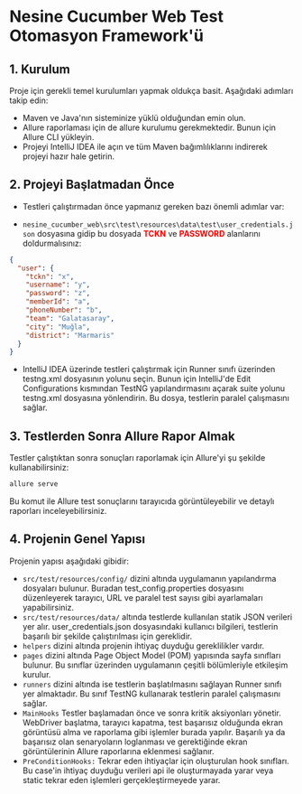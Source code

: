 # Nesine Cucumber Web Test Otomasyon Framework'ü 

## 1. Kurulum
   Proje için gerekli temel kurulumları yapmak oldukça basit. Aşağıdaki adımları takip edin:

* Maven ve Java'nın sisteminize yüklü olduğundan emin olun.
* Allure raporlaması için de allure kurulumu gerekmektedir. Bunun için Allure CLI yükleyin.
* Projeyi IntelliJ IDEA ile açın ve tüm Maven bağımlılıklarını indirerek projeyi hazır hale getirin.

## 2. Projeyi Başlatmadan Önce
* Testleri çalıştırmadan önce yapmanız gereken bazı önemli adımlar var:

* ``nesine_cucumber_web\src\test\resources\data\test\user_credentials.json`` dosyasına gidip bu dosyada <span style="color:red">**TCKN**</span> ve <span style="color:red">**PASSWORD**</span> alanlarını doldurmalısınız:

```json {
{
  "user": {
    "tckn": "x",
    "username": "y",
    "password": "z",
    "memberId": "a",
    "phoneNumber": "b",
    "team": "Galatasaray",
    "city": "Muğla",
    "district": "Marmaris"
  }
}
```

* IntelliJ IDEA üzerinde testleri çalıştırmak için Runner sınıfı üzerinden testng.xml dosyasının yolunu seçin. Bunun için IntelliJ'de Edit Configurations kısmından TestNG yapılandırmasını açarak suite yolunu testng.xml dosyasına yönlendirin. Bu dosya, testlerin paralel çalışmasını sağlar.

## 3. Testlerden Sonra Allure Rapor Almak

Testler çalıştıktan sonra sonuçları raporlamak için Allure'yi şu şekilde kullanabilirsiniz:
```bash
allure serve
```
Bu komut ile Allure test sonuçlarını tarayıcıda görüntüleyebilir ve detaylı raporları inceleyebilirsiniz.


## 4. Projenin Genel Yapısı
   Projenin yapısı aşağıdaki gibidir:

* ``src/test/resources/config/`` dizini altında uygulamanın yapılandırma dosyaları bulunur. Buradan test_config.properties dosyasını düzenleyerek tarayıcı, URL ve paralel test sayısı gibi ayarlamaları yapabilirsiniz.
* ``src/test/resources/data/`` altında testlerde kullanılan statik JSON verileri yer alır. user_credentials.json dosyasındaki kullanıcı bilgileri, testlerin başarılı bir şekilde çalıştırılması için gereklidir.
* ``helpers`` dizini altında projenin ihtiyaç duyduğu gereklilikler vardır. 
* ``pages`` dizini altında Page Object Model (POM) yapısında sayfa sınıfları bulunur. Bu sınıflar üzerinden uygulamanın çeşitli bölümleriyle etkileşim kurulur. 
* ``runners`` dizini altında ise testlerin başlatılmasını sağlayan Runner sınıfı yer almaktadır. Bu sınıf TestNG kullanarak testlerin paralel çalışmasını sağlar.
* ``MainHooks`` Testler başlamadan önce ve sonra kritik aksiyonları yönetir. WebDriver başlatma, tarayıcı kapatma, test başarısız olduğunda ekran görüntüsü alma ve raporlama gibi işlemler burada yapılır. Başarılı ya da başarısız olan senaryoların loglanması ve gerektiğinde ekran görüntülerinin Allure raporlarına eklenmesi sağlanır.
* ``PreConditionHooks:`` Tekrar eden ihtiyaçlar için oluşturulan hook sınıfları. Bu case'in ihtiyaç duyduğu verileri api ile oluşturmayada yarar veya static tekrar eden işlemleri gerçekleştirmeyede yarar.





